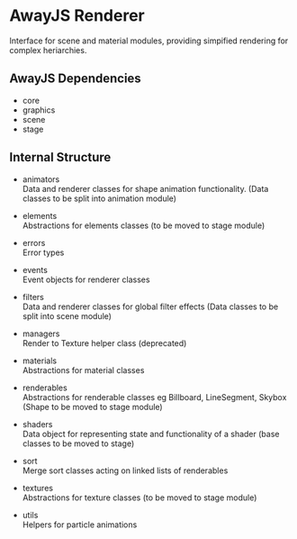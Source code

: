 # AwayJS Renderer

Interface for scene and material modules, providing simpified rendering for complex heriarchies.

## AwayJS Dependencies

* core
* graphics
* scene
* stage

## Internal Structure

* animators<br>
Data and renderer classes for shape animation functionality. (Data classes to be split into animation module)

* elements<br>
Abstractions for elements classes (to be moved to stage module)

* errors<br>
Error types

* events<br>
Event objects for renderer classes

* filters<br>
Data and renderer classes for global filter effects (Data classes to be split into scene module)

* managers<br>
Render to Texture helper class (deprecated)

* materials<br>
Abstractions for material classes

* renderables<br>
Abstractions for renderable classes eg Billboard, LineSegment, Skybox (Shape to be moved to stage module)

* shaders<br>
Data object for representing state and functionality of a shader (base classes to be moved to stage)

* sort<br>
Merge sort classes acting on linked lists of renderables

* textures<br>
Abstractions for texture classes (to be moved to stage module)

* utils<br>
Helpers for particle animations